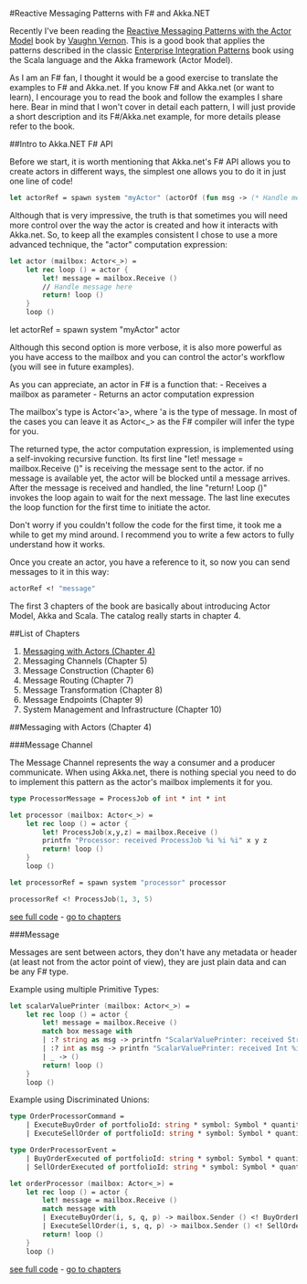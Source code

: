 #Reactive Messaging Patterns with F# and Akka.NET

Recently I've been reading the [Reactive Messaging Patterns with the Actor Model](http://www.informit.com/store/reactive-messaging-patterns-with-the-actor-model-applications-9780133846836) book by [Vaughn Vernon](https://twitter.com/vaughnvernon). This is a good book that applies the patterns described in the classic [Enterprise Integration Patterns](http://www.informit.com/store/enterprise-integration-patterns-designing-building-9780321200686) book using the Scala language and the Akka framework (Actor Model).

As I am an F# fan, I thought it would be a good exercise to translate the examples to F# and Akka.net. If you know F# and Akka.net (or want to learn), I encourage you to read the book and follow the examples I share here. Bear in mind that I won't cover in detail each pattern, I will just provide a short description and its F#/Akka.net example, for more details please refer to the book.

##Intro to Akka.NET F# API

Before we start, it is worth mentioning that Akka.net's F# API allows you to create actors in different ways, the simplest one allows you to do it in just one line of code!

```fsharp
let actorRef = spawn system "myActor" (actorOf (fun msg -> (* Handle message here *) () ))
```

Although that is very impressive, the truth is that sometimes you will need more control over the way the actor is created and how it interacts with Akka.net. So, to keep all the examples consistent I chose to use a more advanced technique, the "actor" computation expression:

```fsharp
let actor (mailbox: Actor<_>) = 
    let rec loop () = actor {
        let! message = mailbox.Receive ()
        // Handle message here
        return! loop ()
    }
    loop ()
```

let actorRef = spawn system "myActor" actor

Although this second option is more verbose, it is also more powerful as you have access to the mailbox and you can control the actor's workflow (you will see in future examples).

As you can appreciate, an actor in F# is a function that:
	- Receives a mailbox as parameter
	- Returns an actor computation expression

The mailbox's type is Actor<'a>, where 'a is the type of message. In most of the cases you can leave it as Actor<_> as the F# compiler will infer the type for you.

The returned type, the actor computation expression, is implemented using a self-invoking recursive function. Its first line "let! message = mailbox.Receive ()" is receiving the message sent to the actor. if no message is available yet, the actor will be blocked until a message arrives. After the message is received and handled, the line "return! Loop ()" invokes the loop again to wait for the next message. The last line executes the loop function for the first time to initiate the actor. 

Don't worry if you couldn't follow the code for the first time, it took me a while to get my mind around. I recommend you to write a few actors to fully understand how it works.

Once you create an actor, you have a reference to it, so now you can send messages to it in this way:

```fsharp
actorRef <! "message"
```

The first 3 chapters of the book are basically about introducing Actor Model, Akka and Scala. The catalog really starts in chapter 4.

##List of Chapters

1. [Messaging with Actors (Chapter 4)](#messaging-with-actors-chapter-4)
2. Messaging Channels (Chapter 5)
3. Message Construction (Chapter 6)
4. Message Routing (Chapter 7)
5. Message Transformation (Chapter 8)
6. Message Endpoints (Chapter 9)
7. System Management and Infrastructure (Chapter 10)

##Messaging with Actors (Chapter 4)

###Message Channel

The Message Channel represents the way a consumer and a producer communicate. When using Akka.net, there is nothing special you need to do to implement this pattern as the actor's mailbox implements it for you. 

```fsharp
type ProcessorMessage = ProcessJob of int * int * int

let processor (mailbox: Actor<_>) = 
    let rec loop () = actor {
        let! ProcessJob(x,y,z) = mailbox.Receive ()
        printfn "Processor: received ProcessJob %i %i %i" x y z
        return! loop ()
    }
    loop ()

let processorRef = spawn system "processor" processor

processorRef <! ProcessJob(1, 3, 5)
```

[see full code](https://github.com/jorgef/fsharpreactivepatterns/blob/master/Ch4/MessageChannel.fsx) - [go to chapters](#list-of-chapters)

###Message

Messages are sent between actors, they don't have any metadata or header (at least not from the actor point of view), they are just plain data and can be any F# type.

Example using multiple Primitive Types:

```fsharp
let scalarValuePrinter (mailbox: Actor<_>) = 
    let rec loop () = actor {
        let! message = mailbox.Receive ()
        match box message with
        | :? string as msg -> printfn "ScalarValuePrinter: received String %s" msg
        | :? int as msg -> printfn "ScalarValuePrinter: received Int %i" msg
        | _ -> ()
        return! loop ()
    }
    loop ()
```

Example using Discriminated Unions:

```fsharp
type OrderProcessorCommand =
    | ExecuteBuyOrder of portfolioId: string * symbol: Symbol * quantity: int * price: Money
    | ExecuteSellOrder of portfolioId: string * symbol: Symbol * quantity: int * price: Money

type OrderProcessorEvent =
    | BuyOrderExecuted of portfolioId: string * symbol: Symbol * quantity: int * price: Money
    | SellOrderExecuted of portfolioId: string * symbol: Symbol * quantity: int * price: Money

let orderProcessor (mailbox: Actor<_>) =
    let rec loop () = actor {
        let! message = mailbox.Receive ()
        match message with
        | ExecuteBuyOrder(i, s, q, p) -> mailbox.Sender () <! BuyOrderExecuted(i, s, q, p)
        | ExecuteSellOrder(i, s, q, p) -> mailbox.Sender () <! SellOrderExecuted(i ,s, q, p)
        return! loop ()
    }
    loop ()
```

[see full code](https://github.com/jorgef/fsharpreactivepatterns/blob/master/Ch4/Message.fsx) - [go to chapters](#list-of-chapters)
